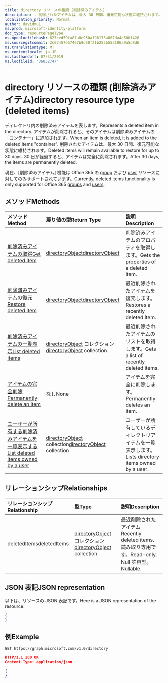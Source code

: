 ```yaml
---
title: directory リソースの種類 (削除済みアイテム)
description: . 削除されたアイテムは、最大 30 日間、復元可能な状態に維持されます。 30 日が経過すると、アイテムは完全に削除されます。
localization_priority: Normal
author: davidmu1
ms.prod: microsoft-identity-platform
doc_type: resourcePageType
ms.openlocfilehash: 627ced59fa87a8e950af96173a807da4d500f428
ms.sourcegitcommit: 2c62457e57467b8d50f21b255b553106a9a5d8d6
ms.translationtype: MT
ms.contentlocale: ja-JP
ms.lasthandoff: 07/31/2019
ms.locfileid: "36032747"
---
```

# <a name="directory-resource-type-deleted-items"></a><span data-ttu-id="92aa9-105">directory リソースの種類 (削除済みアイテム)</span><span class="sxs-lookup"><span data-stu-id="92aa9-105">directory resource type (deleted items)</span></span>

<span data-ttu-id="92aa9-106">ディレクトリ内の削除済みアイテムを表します。</span><span class="sxs-lookup"><span data-stu-id="92aa9-106">Represents a deleted item in the directory.</span></span> <span data-ttu-id="92aa9-107">アイテムが削除されると、そのアイテムは削除済みアイテムの「コンテナー」に追加されます。</span><span class="sxs-lookup"><span data-stu-id="92aa9-107">When an item is deleted, it is added to the deleted items "container".</span></span> <span data-ttu-id="92aa9-108">削除されたアイテムは、最大 30 日間、復元可能な状態に維持されます。</span><span class="sxs-lookup"><span data-stu-id="92aa9-108">Deleted items will remain available to restore for up to 30 days.</span></span> <span data-ttu-id="92aa9-109">30 日が経過すると、アイテムは完全に削除されます。</span><span class="sxs-lookup"><span data-stu-id="92aa9-109">After 30 days, the items are permanently deleted.</span></span>

<span data-ttu-id="92aa9-110">現在、[削除済みアイテム] 機能は Office 365 の [group](group.md) および [user](users.md) リソースに対してのみサポートされています。</span><span class="sxs-lookup"><span data-stu-id="92aa9-110">Currently, deleted items functionality is only supported for Office 365 [groups](group.md) and [users](users.md).</span></span>

## <a name="methods"></a><span data-ttu-id="92aa9-111">メソッド</span><span class="sxs-lookup"><span data-stu-id="92aa9-111">Methods</span></span>

| <span data-ttu-id="92aa9-112">メソッド</span><span class="sxs-lookup"><span data-stu-id="92aa9-112">Method</span></span>         | <span data-ttu-id="92aa9-113">戻り値の型</span><span class="sxs-lookup"><span data-stu-id="92aa9-113">Return Type</span></span> | <span data-ttu-id="92aa9-114">説明</span><span class="sxs-lookup"><span data-stu-id="92aa9-114">Description</span></span> |
|:---------------|:------------|:------------|
|[<span data-ttu-id="92aa9-115">削除済みアイテムの取得</span><span class="sxs-lookup"><span data-stu-id="92aa9-115">Get deleted item</span></span>](../api/directory-deleteditems-get.md) | [<span data-ttu-id="92aa9-116">directoryObject</span><span class="sxs-lookup"><span data-stu-id="92aa9-116">directoryObject</span></span>](directoryobject.md) | <span data-ttu-id="92aa9-117">削除済みアイテムのプロパティを取得します。</span><span class="sxs-lookup"><span data-stu-id="92aa9-117">Gets the properties of a deleted item.</span></span> |
|[<span data-ttu-id="92aa9-118">削除済みアイテムの復元</span><span class="sxs-lookup"><span data-stu-id="92aa9-118">Restore deleted item</span></span>](../api/directory-deleteditems-restore.md) |[<span data-ttu-id="92aa9-119">directoryObject</span><span class="sxs-lookup"><span data-stu-id="92aa9-119">directoryObject</span></span>](directoryobject.md)| <span data-ttu-id="92aa9-120">最近削除されたアイテムを復元します。</span><span class="sxs-lookup"><span data-stu-id="92aa9-120">Restores a recently deleted item.</span></span> |
|[<span data-ttu-id="92aa9-121">削除済みアイテムの一覧表示</span><span class="sxs-lookup"><span data-stu-id="92aa9-121">List deleted items</span></span>](../api/directory-deleteditems-list.md) |<span data-ttu-id="92aa9-122">[directoryObject](directoryobject.md) コレクション</span><span class="sxs-lookup"><span data-stu-id="92aa9-122">[directoryObject](directoryobject.md) collection</span></span>| <span data-ttu-id="92aa9-123">最近削除されたアイテムのリストを取得します。</span><span class="sxs-lookup"><span data-stu-id="92aa9-123">Gets a list of recently deleted items.</span></span> |
|[<span data-ttu-id="92aa9-124">アイテムの完全削除</span><span class="sxs-lookup"><span data-stu-id="92aa9-124">Permanently delete an item</span></span>](../api/directory-deleteditems-delete.md) | <span data-ttu-id="92aa9-125">なし</span><span class="sxs-lookup"><span data-stu-id="92aa9-125">None</span></span> | <span data-ttu-id="92aa9-126">アイテムを完全に削除します。</span><span class="sxs-lookup"><span data-stu-id="92aa9-126">Permanently deletes an item.</span></span> |
|[<span data-ttu-id="92aa9-127">ユーザーが所有する削除済みアイテムを一覧表示する</span><span class="sxs-lookup"><span data-stu-id="92aa9-127">List deleted items owned by a user</span></span>](../api/directory-deleteditems-user-owned.md) | <span data-ttu-id="92aa9-128">[directoryObject](directoryobject.md) collection</span><span class="sxs-lookup"><span data-stu-id="92aa9-128">[directoryObject](directoryobject.md) collection</span></span> | <span data-ttu-id="92aa9-129">ユーザーが所有しているディレクトリアイテムを一覧表示します。</span><span class="sxs-lookup"><span data-stu-id="92aa9-129">Lists directory items owned by a user.</span></span> |

## <a name="relationships"></a><span data-ttu-id="92aa9-130">リレーションシップ</span><span class="sxs-lookup"><span data-stu-id="92aa9-130">Relationships</span></span>
| <span data-ttu-id="92aa9-131">リレーションシップ</span><span class="sxs-lookup"><span data-stu-id="92aa9-131">Relationship</span></span> | <span data-ttu-id="92aa9-132">型</span><span class="sxs-lookup"><span data-stu-id="92aa9-132">Type</span></span>   |<span data-ttu-id="92aa9-133">説明</span><span class="sxs-lookup"><span data-stu-id="92aa9-133">Description</span></span>|
|:---------------|:--------|:----------|
|<span data-ttu-id="92aa9-134">deletedItems</span><span class="sxs-lookup"><span data-stu-id="92aa9-134">deletedItems</span></span>|<span data-ttu-id="92aa9-135">[directoryObject](directoryobject.md) コレクション</span><span class="sxs-lookup"><span data-stu-id="92aa9-135">[directoryObject](directoryobject.md) collection</span></span>| <span data-ttu-id="92aa9-136">最近削除されたアイテム</span><span class="sxs-lookup"><span data-stu-id="92aa9-136">Recently deleted items.</span></span> <span data-ttu-id="92aa9-137">読み取り専用です。</span><span class="sxs-lookup"><span data-stu-id="92aa9-137">Read-only.</span></span> <span data-ttu-id="92aa9-138">Null 許容型。</span><span class="sxs-lookup"><span data-stu-id="92aa9-138">Nullable.</span></span>|

## <a name="json-representation"></a><span data-ttu-id="92aa9-139">JSON 表記</span><span class="sxs-lookup"><span data-stu-id="92aa9-139">JSON representation</span></span>
<span data-ttu-id="92aa9-140">以下は、リソースの JSON 表記です。</span><span class="sxs-lookup"><span data-stu-id="92aa9-140">Here is a JSON representation of the resource.</span></span>

<!-- {
  "blockType": "resource",
  "baseType": "microsoft.graph.entity",
  "@odata.type": "microsoft.graph.directory"
}-->

```json
{
}
```

## <a name="example"></a><span data-ttu-id="92aa9-141">例</span><span class="sxs-lookup"><span data-stu-id="92aa9-141">Example</span></span>

<!--{"blockType": "request"}-->
```http
GET https://graph.microsoft.com/v1.0/directory
```

<!--{"blockType": "response", "truncated": true, "@odata.type": "microsoft.graph.directory"}-->
```json
HTTP/1.1 200 OK
Content-Type: application/json

{
}
```


<!-- uuid: 8fcb5dbc-d5aa-4681-8e31-b001d5168d79
2015-10-25 14:57:30 UTC -->
<!-- {
  "type": "#page.annotation",
  "description": "directory resource",
  "keywords": "",
  "section": "documentation",
  "tocPath": ""
}-->
